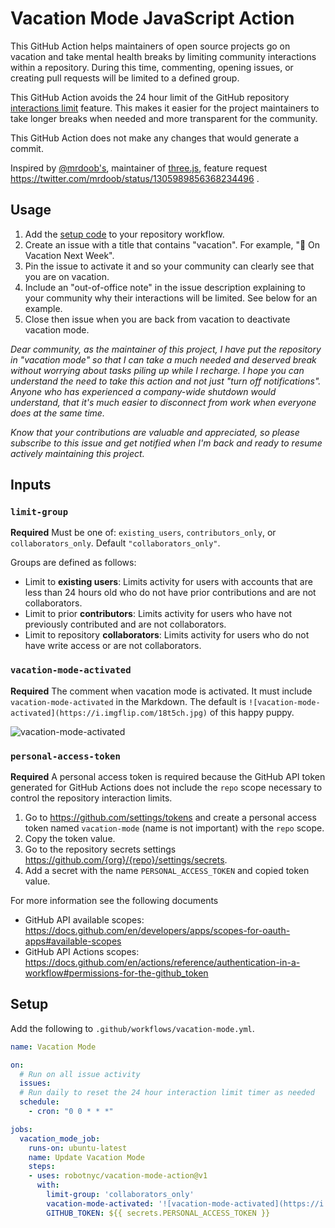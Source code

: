 # Vacation Mode JavaScript Action

This GitHub Action helps maintainers of open source projects go on vacation and take mental health breaks by limiting community interactions within a repository. During this time, commenting, opening issues, or creating pull requests will be limited to a defined group.

This GitHub Action avoids the 24 hour limit of the GitHub repository [interactions limit](https://docs.github.com/en/github/building-a-strong-community/limiting-interactions-in-your-repository) feature. This makes it easier for the project maintainers to take longer breaks when needed and more transparent for the community.

This GitHub Action does not make any changes that would generate a commit.

Inspired by [@mrdoob's](https://github.com/mrdoob), maintainer of [three.js](https://github.com/mrdoob/three.js), feature request https://twitter.com/mrdoob/status/1305989856368234496 .

## Usage

1. Add the [setup code](#setup) to your repository workflow.
1. Create an issue with a title that contains "vacation". For example, "🌴 On Vacation Next Week".
1. Pin the issue to activate it and so your community can clearly see that you are on vacation.
1. Include an "out-of-office note" in the issue description explaining to your community why their interactions will be limited. See below for an example.
1. Close then issue when you are back from vacation to deactivate vacation mode.

_Dear community, as the maintainer of this project, I have put the repository in "vacation mode" so that I can take a much needed and deserved break without worrying about tasks piling up while I recharge. I hope you can understand the need to take this action and not just "turn off notifications". Anyone who has experienced a company-wide shutdown would understand, that it's much easier to disconnect from work when everyone does at the same time._

_Know that your contributions are valuable and appreciated, so please subscribe to this issue and get notified when I'm back and ready to resume actively maintaining this project._

## Inputs

### `limit-group`

**Required** Must be one of: `existing_users`, `contributors_only`, or `collaborators_only`. Default `"collaborators_only"`.

Groups are defined as follows:
* Limit to **existing users**: Limits activity for users with accounts that are less than 24 hours old who do not have prior contributions and are not collaborators.
* Limit to prior **contributors**: Limits activity for users who have not previously contributed and are not collaborators.
* Limit to repository **collaborators**: Limits activity for users who do not have write access or are not collaborators.

### `vacation-mode-activated`

**Required** The comment when vacation mode is activated. It must include `vacation-mode-activated` in the Markdown. The default is `![vacation-mode-activated](https://i.imgflip.com/18t5ch.jpg)` of this happy puppy.

![vacation-mode-activated](https://i.imgflip.com/18t5ch.jpg)

### `personal-access-token`

**Required** A personal access token is required because the GitHub API token generated for GitHub Actions does not include the `repo` scope necessary to control the repository interaction limits.

1. Go to https://github.com/settings/tokens and create a personal access token named `vacation-mode` (name is not important) with the `repo` scope.
1. Copy the token value.
1. Go to the repository secrets settings https://github.com/{org}/{repo}/settings/secrets.
1. Add a secret with the name `PERSONAL_ACCESS_TOKEN` and copied token value.

For more information see the following documents
* GitHub API available scopes: https://docs.github.com/en/developers/apps/scopes-for-oauth-apps#available-scopes
* GitHub API Actions scopes: https://docs.github.com/en/actions/reference/authentication-in-a-workflow#permissions-for-the-github_token

## Setup

Add the following to `.github/workflows/vacation-mode.yml`.

```yaml
name: Vacation Mode

on:
  # Run on all issue activity
  issues:
  # Run daily to reset the 24 hour interaction limit timer as needed
  schedule:
    - cron: "0 0 * * *"

jobs:
  vacation_mode_job:
    runs-on: ubuntu-latest
    name: Update Vacation Mode
    steps:
    - uses: robotnyc/vacation-mode-action@v1
      with:
        limit-group: 'collaborators_only'
        vacation-mode-activated: '![vacation-mode-activated](https://i.imgflip.com/18t5ch.jpg)'
        GITHUB_TOKEN: ${{ secrets.PERSONAL_ACCESS_TOKEN }}
```
